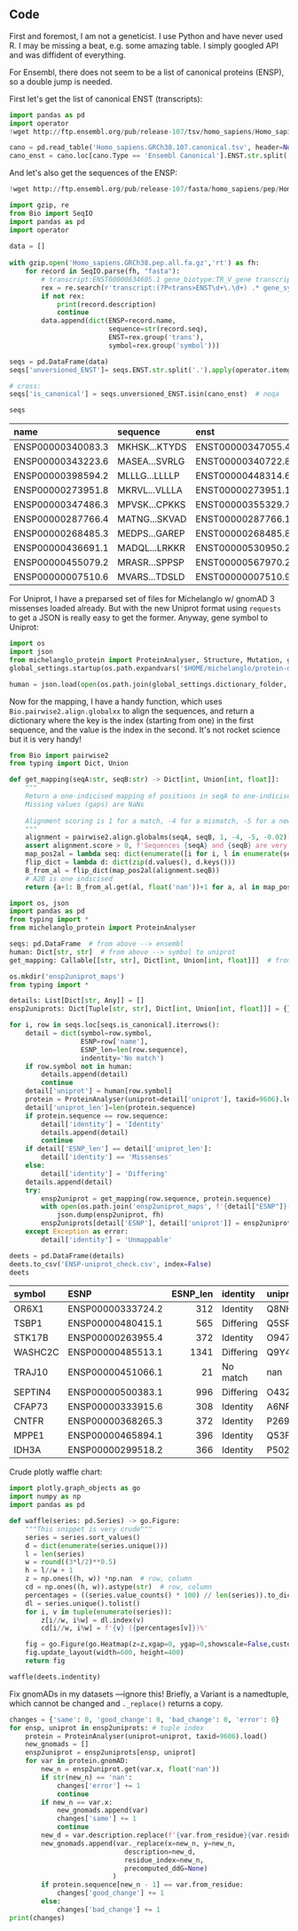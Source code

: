 ## Code

First and foremost, I am not a geneticist. I use Python and have never used R.
I may be missing a beat, e.g. some amazing table. I simply googled API and was diffident of everything.

For Ensembl, there does not seem to be a list of 
canonical proteins (ENSP), so a double jump is needed.

First let's get the list of canonical ENST (transcripts):

```python
import pandas as pd
import operator
!wget http://ftp.ensembl.org/pub/release-107/tsv/homo_sapiens/Homo_sapiens.GRCh38.107.canonical.tsv

cano = pd.read_table('Homo_sapiens.GRCh38.107.canonical.tsv', header=None, names=['ENSG', 'ENST', 'Type'])
cano_enst = cano.loc[cano.Type == 'Ensembl Canonical'].ENST.str.split('.').apply(operator.itemgetter(0)).to_list()
```

And let's also get the sequences of the ENSP:

```python
!wget http://ftp.ensembl.org/pub/release-107/fasta/homo_sapiens/pep/Homo_sapiens.GRCh38.pep.all.fa.gz

import gzip, re
from Bio import SeqIO
import pandas as pd
import operator
 
data = []
    
with gzip.open('Homo_sapiens.GRCh38.pep.all.fa.gz','rt') as fh:
    for record in SeqIO.parse(fh, "fasta"):
        # transcript:ENST00000634605.1 gene_biotype:TR_V_gene transcript_biotype:TR_V_gene gene_symbol:TRBV7-2
        rex = re.search(r'transcript:(?P<trans>ENST\d+\.\d+) .* gene_symbol:(?P<symbol>\S+)', record.description)
        if not rex:
            print(record.description)
            continue
        data.append(dict(ENSP=record.name,
                         sequence=str(record.seq), 
                         ENST=rex.group('trans'), 
                         symbol=rex.group('symbol')))

seqs = pd.DataFrame(data)
seqs['unversioned_ENST']= seqs.ENST.str.split('.').apply(operator.itemgetter(0))

# cross:
seqs['is_canonical'] = seqs.unversioned_ENST.isin(cano_enst)  # noqa

seqs
```

| name              | sequence      | enst               | symbol   | unversioned_ENST   | is_canonical   |
|:------------------|:--------------|:-------------------|:---------|:-------------------|:---------------|
| ENSP00000340083.3 | MKHSK...KTYDS | ENST00000347055.4  | KRCC1    | ENST00000347055    | True           |
| ENSP00000343223.6 | MASEA...SVRLG | ENST00000340722.8  | TCL1B    | ENST00000340722    | True           |
| ENSP00000398594.2 | MLLLG...LLLLP | ENST00000448314.6  | CYP21A2  | ENST00000448314    | True           |
| ENSP00000273951.8 | MKRVL...VLLLA | ENST00000273951.13 | GC       | ENST00000273951    | True           |
| ENSP00000347486.3 | MPVSK...CPKKS | ENST00000355329.7  | MORN3    | ENST00000355329    | True           |
| ENSP00000287766.4 | MATNG...SKVAD | ENST00000287766.10 | SLC6A1   | ENST00000287766    | True           |
| ENSP00000268485.3 | MEDPS...GAREP | ENST00000268485.8  | MARVELD3 | ENST00000268485    | True           |
| ENSP00000436691.1 | MADQL...LRKKR | ENST00000530950.2  | CARD18   | ENST00000530950    | True           |
| ENSP00000455079.2 | MRASR...SPPSP | ENST00000567970.2  | C16orf95 | ENST00000567970    | True           |
| ENSP00000007510.6 | MVARS...TDSLD | ENST00000007510.9  | ARHGAP33 | ENST00000007510    | True           |


For Uniprot, I have a preparsed set of files for Michelanglo w/ gnomAD 3 missenses loaded already.
But with the new Uniprot format using `requests` to get a JSON is really easy to get the former.
Anyway, gene symbol to Uniprot:

```python
import os
import json
from michelanglo_protein import ProteinAnalyser, Structure, Mutation, global_settings
global_settings.startup(os.path.expandvars('$HOME/michelanglo/protein-data'))

human = json.load(open(os.path.join(global_settings.dictionary_folder, 'taxid9606-names2uniprot.json')))
```

Now for the mapping, I have a handy function, which uses `Bio.pairwise2.align.globalxx` to align the sequences,
and return a dictionary where the key is the index (starting from one) in the first sequence,
and the value is the index in the second.
It's not rocket science but it is very handy!

```python
from Bio import pairwise2
from typing import Dict, Union 

def get_mapping(seqA:str, seqB:str) -> Dict[int, Union[int, float]]:
    """
    Return a one-indicised mapping of positions in seqA to one-indicised position in seqB
    Missing values (gaps) are NaNs
    
    Alignment scoring is 1 for a match, -4 for a mismatch, -5 for a new gap and -0.02 for extensions
    """
    alignment = pairwise2.align.globalms(seqA, seqB, 1, -4, -5, -0.02)[0]
    assert alignment.score > 0, f'Sequences {seqA} and {seqB} are very different'
    map_pos2al = lambda seq: dict(enumerate([i for i, l in enumerate(seq) if l != '-']))
    flip_dict = lambda d: dict(zip(d.values(), d.keys()))
    B_from_al = flip_dict(map_pos2al(alignment.seqB))
    # A2B is one indicised
    return {a+1: B_from_al.get(al, float('nan'))+1 for a, al in map_pos2al(alignment.seqA).items()}
```


```python
import os, json
import pandas as pd
from typing import *
from michelanglo_protein import ProteinAnalyser

seqs: pd.DataFrame  # from above --> ensembl
human: Dict[str, str]  # from above --> symbol to uniprot
get_mapping: Callable[[str, str], Dict[int, Union[int, float]]]  # from above

os.mkdir('ensp2uniprot_maps')
from typing import *

details: List[Dict[str, Any]] = []
ensp2uniprots: Dict[Tuple[str, str], Dict[int, Union[int, float]]] = {}

for i, row in seqs.loc[seqs.is_canonical].iterrows():
    detail = dict(symbol=row.symbol, 
                  ESNP=row['name'],
                  ESNP_len=len(row.sequence),
                  indentity='No match')
    if row.symbol not in human:
        details.append(detail)
        continue
    detail['uniprot'] = human[row.symbol]
    protein = ProteinAnalyser(uniprot=detail['uniprot'], taxid=9606).load()
    detail['uniprot_len']=len(protein.sequence)
    if protein.sequence == row.sequence:
        detail['identity'] = 'Identity'
        details.append(detail)
        continue
    if detail['ESNP_len'] == detail['uniprot_len']:
        detail['identity'] == 'Missenses'
    else:
        detail['identity'] = 'Differing'
    details.append(detail)
    try:
        ensp2uniprot = get_mapping(row.sequence, protein.sequence)
        with open(os.path.join('ensp2uniprot_maps', f'{detail["ESNP"]}-{detail["uniprot"]}.json'), 'w') as fh:
            json.dump(ensp2uniprot, fh)
        ensp2uniprots[detail['ESNP'], detail['uniprot']] = ensp2uniprot
    except Exception as error:
        detail['identity'] = 'Unmappable'

deets = pd.DataFrame(details)
deets.to_csv('ENSP-uniprot_check.csv', index=False)
deets
```

| symbol   | ESNP              |   ESNP_len | identity   | uniprot   |   uniprot_len |
|:---------|:------------------|-----------:|:-----------|:----------|--------------:|
| OR6X1    | ENSP00000333724.2 |        312 | Identity   | Q8NH79    |           323 |
| TSBP1    | ENSP00000480415.1 |        565 | Differing  | Q5SRN2    |           184 |
| STK17B   | ENSP00000263955.4 |        372 | Identity   | O94768    |           351 |
| WASHC2C  | ENSP00000485513.1 |       1341 | Differing  | Q9Y4E1    |           125 |
| TRAJ10   | ENSP00000451066.1 |         21 | No match   | nan       |           nan |
| SEPTIN4  | ENSP00000500383.1 |        996 | Differing  | O43236    |           526 |
| CFAP73   | ENSP00000333915.6 |        308 | Identity   | A6NFT4    |           195 |
| CNTFR    | ENSP00000368265.3 |        372 | Identity   | P26992    |            76 |
| MPPE1    | ENSP00000465894.1 |        396 | Identity   | Q53F39    |           328 |
| IDH3A    | ENSP00000299518.2 |        366 | Identity   | P50213    |           163 |

Crude plotly waffle chart:
```python
import plotly.graph_objects as go
import numpy as np
import pandas as pd

def waffle(series: pd.Series) -> go.Figure:
    """This snippet is very crude"""
    series = series.sort_values()
    d = dict(enumerate(series.unique()))
    l = len(series)
    w = round((3*l/2)**0.5)
    h = l//w + 1
    z = np.ones((h, w)) *np.nan  # row, column
    cd = np.ones((h, w)).astype(str)  # row, column
    percentages = ((series.value_counts() * 100) // len(series)).to_dict()
    dl = series.unique().tolist()
    for i, v in tuple(enumerate(series)):
        z[i//w, i%w] = dl.index(v)
        cd[i//w, i%w] = f'{v} ({percentages[v]})%' 

    fig = go.Figure(go.Heatmap(z=z,xgap=0, ygap=0,showscale=False,customdata=cd, hovertemplate="%{customdata}"))
    fig.update_layout(width=600, height=400)
    return fig

waffle(deets.indentity)
```
Fix gnomADs in my datasets —ignore this!
Briefly, a Variant is a namedtuple, which cannot be changed and `._replace()` returns a copy.
```python
changes = {'same': 0, 'good_change': 0, 'bad_change': 0, 'error': 0}
for ensp, uniprot in ensp2uniprots: # tuple index
    protein = ProteinAnalyser(uniprot=uniprot, taxid=9606).load()
    new_gnomads = []
    ensp2uniprot = ensp2uniprots[ensp, uniprot]
    for var in protein.gnomAD:
        new_n = ensp2uniprot.get(var.x, float('nan'))
        if str(new_n) == 'nan':
            changes['error'] += 1
            continue
        if new_n == var.x:
            new_gnomads.append(var)
            changes['same'] += 1
            continue
        new_d = var.description.replace(f'{var.from_residue}{var.residue_index}{var.to_residue}', f'{var.from_residue}{new_n}{var.to_residue}')
        new_gnomads.append(var._replace(x=new_n, y=new_n,
                             description=new_d,
                             residue_index=new_n,
                             precomputed_ddG=None)
                          )
        if protein.sequence[new_n - 1] == var.from_residue:
            changes['good_change'] += 1
        else:
            changes['bad_change'] += 1
print(changes)
```